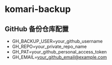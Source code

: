 # komari-backup

## GitHub 备份仓库配置

- GH_BACKUP_USER=your_github_username 
- GH_REPO=your_private_repo_name 
- GH_PAT=your_github_personal_access_token 
- GH_EMAIL=your_github_email@example.com
